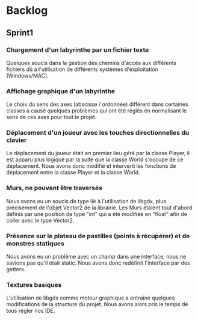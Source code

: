 # Backlog  

## Sprint1

### Chargement d'un labyrinthe par un fichier texte

Quelques soucis dans la gestion des chemins d'accès aux différents fichiers dû à l'utilisation de 
différents systèmes d'exploitation (Windows/MAC).

### Affichage graphique d'un labyrinthe

Le choix du sens des axes (abscisse / ordonnée) différent dans certaines classes a causé quelques problèmes qui
ont été réglés en normalisant le sens de ces axes pour tout le projet.


### Déplacement d'un joueur avec les touches directionnelles du clavier 

Le déplacement du joueur était en premier lieu géré par la classe Player, il est apparu plus logique par la suite
que la classe World s'occupe de ce déplacement.
Nous avons donc modifié et interverti les fonctions de déplacement entre la classe Player et la classe World.

### Murs, ne pouvant être traversés

Nous avons eu un soucis de type lié à l'utilisation de libgdx, plus précisement de l'objet Vector2 de la librairie.
Les Murs étaient tout d'abord définis par une position de type "int" qui a été modifiée en "float" afin de coller avec
le type Vector2.

### Présence sur le plateau de pastilles (points à récupérer) et de monstres statiques

Nous avons eu un problème avec un champ dans une interface, nous ne savions pas qu'il était static. 
Nous avons donc redéfinit l'interface par des getters.

### Textures basiques

L'utilisation de libgdx comme moteur graphique a entrainé quelques modifications de la structure du projet.
Nous avons alors pris le temps de tous régler nos IDE.

